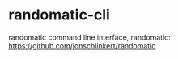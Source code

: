 # randomatic-cli
randomatic command line interface, randomatic: https://github.com/jonschlinkert/randomatic
